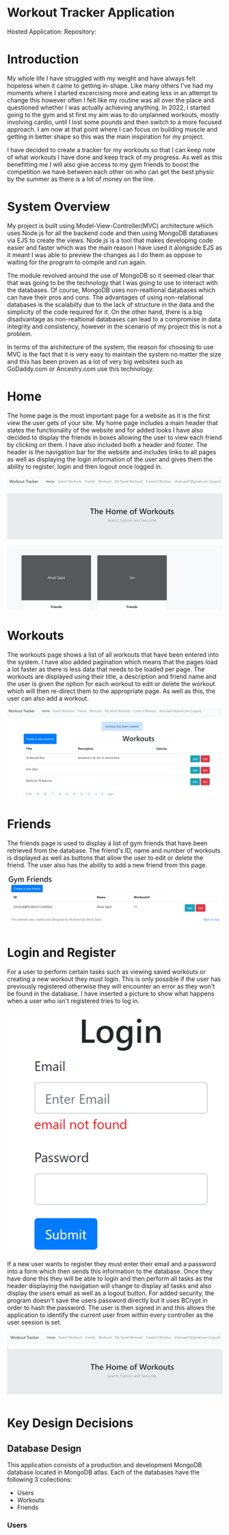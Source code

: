 # Workout Tracker Application
Hosted Application:
Repository:

# Introduction
My whole life I have struggled with my weight and have always felt hopeless when it came to getting in-shape. Like many others I've had my moments where I started excercising more and eating less in an attempt to change this however often I felt like my routine was all over the place and questioned whether I was actually achieving anything. In 2022, I started going to the gym and st first my aim was to do unplanned workouts, mostly involving cardio, until I lost some pounds and then switch to a more focused approach. I am now at that point where I can focus on building muscle and getting in better shape so this was the main inspiration for my project.

I have decided to create a tracker for my workouts so that I can keep note of what workouts I have done and keep track of my progress. As well as this benefitting me I will also give access to my gym friends to boost the competition we have between each other on who can get the best physic by the summer as there is a lot of money on the line.


# System Overview
My project is built using Model-View-Controller(MVC) architecture which uses Node.js for all the backend code and then using MongoDB databases via EJS to create the views. Node.js is a tool that makes developing code easier and faster which was the main reason I have used it alongside EJS as it meant I was able to preview the changes as I do them as oppose to waiting for the program to compile and run again. 

The module revolved around the use of MongoDB so it seemed clear that that was going to be the technology that I was going to use to interact with the databases. Of course, MongoDB uses non-realtional databases which can have their pros and cons. The advantages of using non-relational databases is the scalabilty due to the lack of structure in the data and the simplicity of the code required for it. On the other hand, there is a big disadvantage as non-realtional databases can lead to a compromise in data integrity and consistency, however in the scenario of my project this is not a problem.

In terms of the architecture of the system, the reason for choosing to use MVC is the fact that it is very easy to maintain the system no matter the size and this has been proven as a lot of very big websites such as GoDaddy.com or Ancestry.com use this technology.

# Home
The home page is the most important page for a website as it is the first view the user gets of your site. My home page includes a main header that states the functionality of the website and for added looks I have also decided to display the friends in boxes allowing the user to view each friend by clicking on them. I have also included both a header and footer. The header is the navigation bar for the website and includes links to all pages as well as displaying the login information of the user and gives them the ability to register, login and then logout once logged in.

![Home](./public/images/Home.PNG)

# Workouts
The workouts page shows a list of all workouts that have been entered into the system. I have also added pagination which means that the pages load a lot faster as there is less data that needs to be loaded per page.
The workouts are displayed using their title, a description and friend name and the user is given the option for each workout to edit or delete the workout which will then re-direct them to the appropriate page. As well as this, the user can also add a workout.

![Workouts](./public/images/WorkoutPage.PNG)

# Friends
The friends page is used to display a list of gym friends that have been retrieved from the database. The friend's ID, name and number of workouts is displayed as well as buttons that allow the user to edit or delete the friend. 
The user also has the ability to add a new friend from this page. 

![Friends](./public/images/Friends.PNG)

# Login and Register
For a user to perform certain tasks such as viewing saved workouts or creating a new workout they must login. This is only possible if the user has previously registered otherwise they will encounter an error as they won't be found in the database. I have inserted a picture to show what happens when a user who isn't registered tries to log in.

![LoginNoUser](./public/images/LoginNoUser.PNG)

If a new user wants to register they must enter their email and a password into a form which then sends this information to the database. Once they have done this they will be able to login and then perform all tasks as the header displaying the navigation will change to display all tasks and also display the users email as well as a logout button. For added security, the program doesn't save the users password directly but it uses BCrypt in order to hash the password. The user is then signed in and this allows the application to identify the current user from within every controller as the user seesion is set.

![UserLoggedIn](./public/images/UserLoggedIn.PNG)


# Key Design Decisions

## Database Design

This application consists of a production and development MongoDB database located in MongoDB atlas. Each of the databases have the following 3 collections:
* Users
* Workouts
* Friends

### Users



